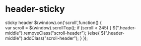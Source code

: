 # header-sticky
sticky header
$(window).on('scroll',function() {    
   var scroll = $(window).scrollTop();
   if (scroll < 245) {
    $(".header-middle").removeClass("scroll-header");
   }else{
    $(".header-middle").addClass("scroll-header");
   }
  });
